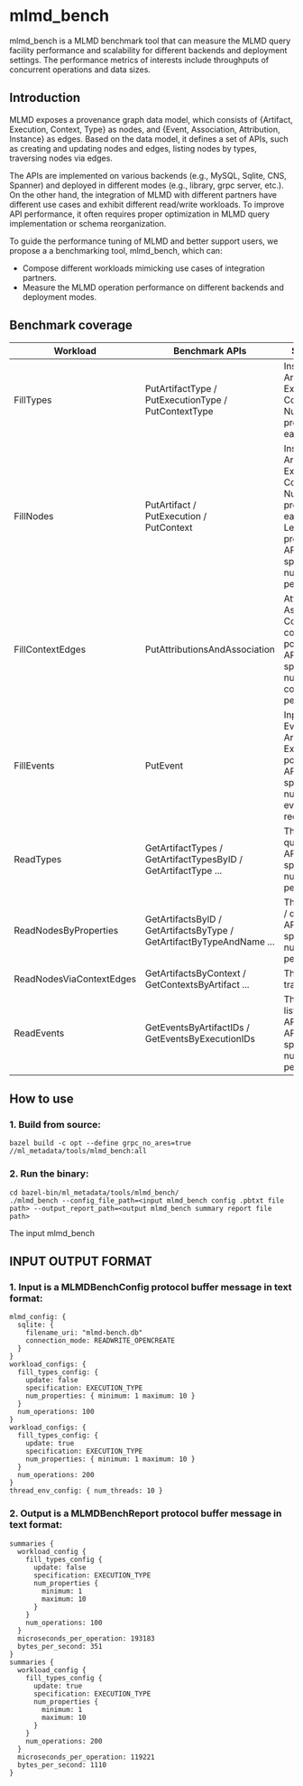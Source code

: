 # mlmd_bench

mlmd_bench is a MLMD benchmark tool that can measure the MLMD query facility performance and scalability for different backends and deployment settings. The performance metrics of interests include throughputs of concurrent operations and data sizes.

## Introduction

MLMD exposes a provenance graph data model, which consists of {Artifact, Execution, Context, Type} as nodes, and {Event, Association, Attribution, Instance} as edges. Based on the data model, it defines a set of APIs, such as creating and updating nodes and edges, listing nodes by types, traversing nodes via edges.  

The APIs are implemented on various backends (e.g., MySQL, Sqlite, CNS, Spanner) and deployed in different modes (e.g., library, grpc server, etc.). On the other hand, the integration of MLMD with different partners have different use cases and exhibit different read/write workloads. To improve API performance, it often requires proper optimization in MLMD query implementation or schema reorganization.    

To guide the performance tuning of MLMD and better support users, we propose a a benchmarking tool, mlmd_bench, which can:
*   Compose different workloads mimicking use cases of integration partners. 
*   Measure the MLMD operation performance on different backends and deployment modes.

## Benchmark coverage
| Workload      | Benchmark APIs | Specification
| ----------- | ----------- | ----------- |
| FillTypes      | PutArtifactType /<br> PutExecutionType /<br> PutContextType       | Insert / Update <br> Artifact Type / Execution Type / Context Type <br> Number of properties for each type |
| FillNodes   | PutArtifact /<br> PutExecution /<br> PutContext        | Insert / Update<br>Artifact / Execution / Context<br>Number of properties for each node <br> Length for string properties<br>APIs’ specification(e.g. number of nodes per request)|
| FillContextEdges      | PutAttributionsAndAssociation       | Attribution / Association<br>Context / Non-context popularity<br>APIs’ specification(e.g. number of context edges per request)|
| FillEvents      | PutEvent       | Input / Output Event<br>Artifact / Execution popularity<br>APIs’ specification(e.g. number of events per request)|
| ReadTypes      | GetArtifactTypes /<br> GetArtifactTypesByID /<br> GetArtifactType ...| The type listing / querying APIs<br>APIs’ specification(e.g. number of ids per request)|
| ReadNodesByProperties      | GetArtifactsByID /<br> GetArtifactsByType /<br> GetArtifactByTypeAndName ...| The nodes listing / querying APIs<br>APIs’ specification(e.g. number of ids per request)|
| ReadNodesViaContextEdges      | GetArtifactsByContext /<br> GetContextsByArtifact ...       | The nodes traversal APIs|
| ReadEvents      | GetEventsByArtifactIDs /<br> GetEventsByExecutionIDs       | The events listing / querying APIs<br>APIs’ specification(e.g. number of ids per request)|
## How to use

### 1. Build from source:

```shell
bazel build -c opt --define grpc_no_ares=true //ml_metadata/tools/mlmd_bench:all
```

### 2. Run the binary:

```shell
cd bazel-bin/ml_metadata/tools/mlmd_bench/
./mlmd_bench --config_file_path=<input mlmd_bench config .pbtxt file path> --output_report_path=<output mlmd_bench summary report file path>
```

The input mlmd_bench 

## INPUT OUTPUT FORMAT

### 1. Input is a MLMDBenchConfig protocol buffer message in text format:

```shell
mlmd_config: {
  sqlite: {
    filename_uri: "mlmd-bench.db"
    connection_mode: READWRITE_OPENCREATE
  }
}
workload_configs: {
  fill_types_config: {
    update: false
    specification: EXECUTION_TYPE
    num_properties: { minimum: 1 maximum: 10 }
  }
  num_operations: 100
}
workload_configs: {
  fill_types_config: {
    update: true
    specification: EXECUTION_TYPE
    num_properties: { minimum: 1 maximum: 10 }
  }
  num_operations: 200
}
thread_env_config: { num_threads: 10 }
```

### 2. Output is a MLMDBenchReport protocol buffer message in text format:

```shell
summaries {
  workload_config {
    fill_types_config {
      update: false
      specification: EXECUTION_TYPE
      num_properties {
        minimum: 1
        maximum: 10
      }
    }
    num_operations: 100
  }
  microseconds_per_operation: 193183
  bytes_per_second: 351
}
summaries {
  workload_config {
    fill_types_config {
      update: true
      specification: EXECUTION_TYPE
      num_properties {
        minimum: 1
        maximum: 10
      }
    }
    num_operations: 200
  }
  microseconds_per_operation: 119221
  bytes_per_second: 1110
}
```